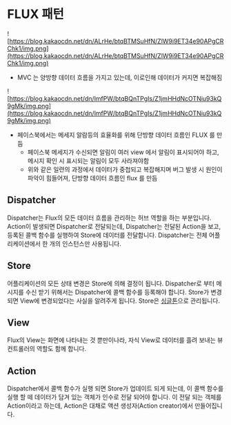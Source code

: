 # FLUX 패턴
![https://blog.kakaocdn.net/dn/ALrHe/btqBTMSuHfN/ZlW9i9ET34e90APgCRChk1/img.png](https://blog.kakaocdn.net/dn/ALrHe/btqBTMSuHfN/ZlW9i9ET34e90APgCRChk1/img.png)

- MVC 는 양방향 데이터 흐름을 가지고 있는데, 이로인해 데이터가 커지면 복잡해짐

![https://blog.kakaocdn.net/dn/lmfPW/btqBQnTPgIs/Z1jmHHdNcOTNiu93kQ9gMk/img.png](https://blog.kakaocdn.net/dn/lmfPW/btqBQnTPgIs/Z1jmHHdNcOTNiu93kQ9gMk/img.png)

- 페이스북에서는 메세지 알람등의 효율화를 위해 단방향 데이터 흐름인 FLUX 를 만듬
    - 페이스북 메세지가 수신되면 알림이 여러 view 에서 알림이 표시되어야 하고, 메시지 확인 시 표시되는 알림이 모두 사라져야함
    - 위와 같은 일련의 과정에서 데이터가 중첩되고 복잡해지며 버그 발생 시 원인이 파악이 힘들어져, 단방향 데이터 흐름인 flux 를 만듬
    

## Dispatcher

Dispatcher는 Flux의 모든 데이터 흐름을 관리하는 허브 역할을 하는 부분입니다. Action이 발생되면 Dispatcher로 전달되는데, Dispatcher는 전달된 Action을 보고, 등록된 콜백 함수를 실행하여 Store에 데이터를 전달합니다. Dispatcher는 전체 어플리케이션에서 한 개의 인스턴스만 사용됩니다.

## Store

어플리케이션의 모든 상태 변경은 Store에 의해 결정이 됩니다. Dispatcher로 부터 메시지를 수신 받기 위해서는 Dispatcher에 콜백 함수를 등록해야 합니다. Store가 변경되면 View에 변경되었다는 사실을 알려주게 됩니다. Store은 [싱글톤](https://ko.wikipedia.org/wiki/%EC%8B%B1%EA%B8%80%ED%84%B4_%ED%8C%A8%ED%84%B4)으로 관리됩니다.

## View

Flux의 View는 화면에 나타내는 것 뿐만이나라, 자식 View로 데이터를 흘려 보내는 뷰 컨트롤러의 역할도 함께 합니다.

## Action

Dispatcher에서 콜백 함수가 실행 되면 Store가 업데이트 되게 되는데, 이 콜백 함수를 실행 할 떼 데이터가 담겨 있는 객체가 인수로 전달 되어야 합니다. 이 전달 되는 객체를 Action이라고 하는데, Action은 대채로 액션 생성자(Action creator)에서 만들어집니다.
